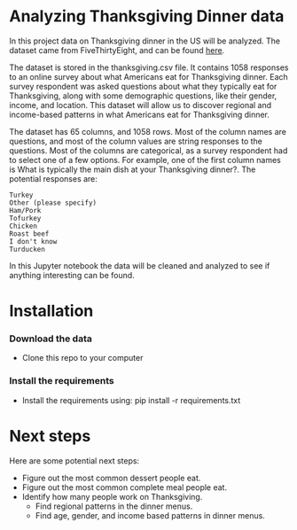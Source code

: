 
# Analyzing Thanksgiving Dinner data

In this project data on Thanksgiving dinner in the US will be analyzed. The dataset came from FiveThirtyEight, and can be found [here](https://github.com/fivethirtyeight/data/tree/master/thanksgiving-2015).

The dataset is stored in the thanksgiving.csv file. It contains 1058 responses to an online survey about what Americans eat for Thanksgiving dinner. Each survey respondent was asked questions about what they typically eat for Thanksgiving, along with some demographic questions, like their gender, income, and location. This dataset will allow us to discover regional and income-based patterns in what Americans eat for Thanksgiving dinner.

The dataset has 65 columns, and 1058 rows. Most of the column names are questions, and most of the column values are string responses to the questions. Most of the columns are categorical, as a survey respondent had to select one of a few options. For example, one of the first column names is What is typically the main dish at your Thanksgiving dinner?. The potential responses are:

    Turkey
    Other (please specify)
    Ham/Pork
    Tofurkey
    Chicken
    Roast beef
    I don't know
    Turducken

In this Jupyter notebook the data will be cleaned and analyzed to see if anything interesting can be found. 

# Installation

### Download the data
- Clone this repo to your computer

### Install the requirements
- Install the requirements using: pip install -r requirements.txt

# Next steps

Here are some potential next steps:

- Figure out the most common dessert people eat.
- Figure out the most common complete meal people eat.
- Identify how many people work on Thanksgiving.
  - Find regional patterns in the dinner menus.
  - Find age, gender, and income based patterns in dinner menus.

